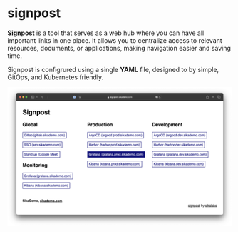 # signpost

**Signpost** is a tool that serves as a web hub where you can have all important links in one place. It allows you to centralize access to relevant resources, documents, or applications, making navigation easier and saving time.

Signpost is configrured using a single **YAML** file, designed to by simple, GitOps, and Kubernetes friendly.

![signpost screenshot](./signpost.png)
